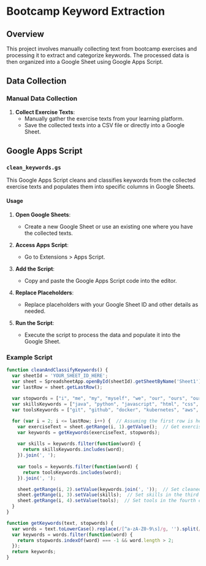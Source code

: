 # Bootcamp Keyword Extraction

## Overview
This project involves manually collecting text from bootcamp exercises and processing it to extract and categorize keywords. The processed data is then organized into a Google Sheet using Google Apps Script.

## Data Collection

### Manual Data Collection
1. **Collect Exercise Texts**:
   - Manually gather the exercise texts from your learning platform.
   - Save the collected texts into a CSV file or directly into a Google Sheet.

## Google Apps Script

### `clean_keywords.gs`
This Google Apps Script cleans and classifies keywords from the collected exercise texts and populates them into specific columns in Google Sheets.

#### Usage
1. **Open Google Sheets**:
   - Create a new Google Sheet or use an existing one where you have the collected texts.

2. **Access Apps Script**:
   - Go to Extensions > Apps Script.

3. **Add the Script**:
   - Copy and paste the Google Apps Script code into the editor.

4. **Replace Placeholders**:
   - Replace placeholders with your Google Sheet ID and other details as needed.

5. **Run the Script**:
   - Execute the script to process the data and populate it into the Google Sheet.

### Example Script

```javascript
function cleanAndClassifyKeywords() {
  var sheetId = 'YOUR_SHEET_ID_HERE'; 
  var sheet = SpreadsheetApp.openById(sheetId).getSheetByName('Sheet1'); // Replace 'Sheet1' with your sheet name
  var lastRow = sheet.getLastRow();
  
  var stopwords = ["i", "me", "my", "myself", "we", "our", "ours", "ourselves", "you", "your", "yours", "yourself", "yourselves", "he", "him", "his", "himself", "she", "her", "hers", "herself", "it", "its", "itself", "they", "them", "their", "theirs", "themselves", "what", "which", "who", "whom", "this", "that", "these", "those", "am", "is", "are", "was", "were", "be", "been", "being", "have", "has", "had", "having", "do", "does", "did", "doing", "a", "an", "the", "and", "but", "if", "or", "because", "as", "until", "while", "of", "at", "by", "for", "with", "about", "against", "between", "into", "through", "during", "before", "after", "above", "below", "to", "from", "up", "down", "in", "out", "on", "off", "over", "under", "again", "further", "then", "once", "here", "there", "when", "where", "why", "how", "all", "any", "both", "each", "few", "more", "most", "other", "some", "such", "no", "nor", "not", "only", "own", "same", "so", "than", "too", "very", "s", "t", "can", "will", "just", "don", "should", "now"];
  var skillsKeywords = ["java", "python", "javascript", "html", "css", "sql"]; // Example skill-related keywords
  var toolsKeywords = ["git", "github", "docker", "kubernetes", "aws", "azure"]; // Example tool-related keywords

  for (var i = 2; i <= lastRow; i++) {  // Assuming the first row is headers
    var exerciseText = sheet.getRange(i, 1).getValue();  // Get exercise text from the first column
    var keywords = getKeywords(exerciseText, stopwords);
    
    var skills = keywords.filter(function(word) {
      return skillsKeywords.includes(word);
    }).join(', ');
    
    var tools = keywords.filter(function(word) {
      return toolsKeywords.includes(word);
    }).join(', ');

    sheet.getRange(i, 2).setValue(keywords.join(', '));  // Set cleaned keywords in the second column
    sheet.getRange(i, 3).setValue(skills);  // Set skills in the third column
    sheet.getRange(i, 4).setValue(tools);  // Set tools in the fourth column
  }
}

function getKeywords(text, stopwords) {
  var words = text.toLowerCase().replace(/[^a-zA-Z0-9\s]/g, '').split(/\s+/);
  var keywords = words.filter(function(word) {
    return stopwords.indexOf(word) === -1 && word.length > 2;
  });
  return keywords;
}
